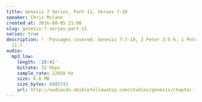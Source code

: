 ```yaml
---
title: Genesis 7 Series, Part 11, Verses 7-10
speaker: Chris McCann
created_at: 2016-08-05 21:00
slug: genesis-7-series-part-11
series: true
description: ! 'Passages covered: Genesis 7:7-10, 2 Peter 3:5-6, 1 Peter 3:20, Hebrews
  11:7.'
audio:
  mp3_low:
    length: '28:41'
    bitrate: 32 Kbps
    sample_rate: 22050 Hz
    size: 6.6 MB
    size_bytes: 6885741
    url: http://audiocdn.ebiblefellowship.com/studies/genesis/chapter-7/2016.08.05_McCann_-_Genesis_7_Series_Part_11.mp3
---
```

